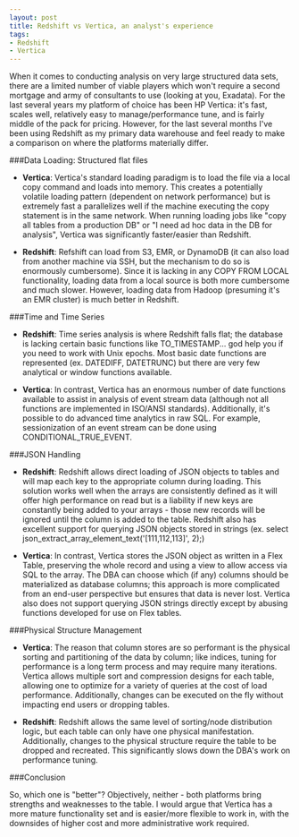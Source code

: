 ```yaml
---
layout: post
title: Redshift vs Vertica, an analyst's experience
tags:
- Redshift
- Vertica
---
```


When it comes to conducting analysis on very large structured data sets, there are a limited number of viable players which won't require a second mortgage and army of consultants to use (looking at you, Exadata). For the last several years my platform of choice has been HP Vertica: it's fast, scales well, relatively easy to manage/performance tune, and is fairly middle of the pack for pricing. However, for the last several months I've been using Redshift as my primary data warehouse and feel ready to make a comparison on where the platforms materially differ.

###Data Loading: Structured flat files

* **Vertica**: Vertica's standard loading paradigm is to load the file via a local copy command and loads into memory. This creates a potentially volatile loading pattern (dependent on network performance) but is extremely fast a parallelizes well if the machine executing the copy statement is in the same network. When running loading jobs like "copy all tables from a production DB" or "I need ad hoc data in the DB for analysis", Vertica was significantly faster/easier than Redshift.

* **Redshift**: Refshift can load from S3, EMR, or DynamoDB (it can also load from another machine via SSH, but the mechanism to do so is enormously cumbersome). Since it is lacking in any COPY FROM LOCAL functionality, loading data from a local source is both more cumbersome and much slower. However, loading data from Hadoop (presuming it's an EMR cluster) is much better in Redshift.


###Time and Time Series

* **Redshift**: Time series analysis is where Redshift falls flat; the database is lacking certain basic functions like TO_TIMESTAMP... god help you if you need to work with Unix epochs. Most basic date functions are represented (ex. DATEDIFF, DATETRUNC) but there are very few analytical or window functions available.

* **Vertica**: In contrast, Vertica has an enormous number of date functions available to assist in analysis of event stream data (although not all functions are implemented in ISO/ANSI standards). Additionally, it's possible to do advanced time analytics in raw SQL. For example, sessionization of an event stream can be done using CONDITIONAL_TRUE_EVENT.


###JSON Handling

* **Redshift**: Redshift allows direct loading of JSON objects to tables and will map each key to the appropriate column during loading. This solution works well when the arrays are consistently defined as it will offer high performance on read but is a liability if new keys are constantly being added to your arrays - those new records will be ignored until the column is added to the table. Redshift also has excellent support for querying JSON objects stored in strings (ex. select json_extract_array_element_text('[111,112,113]', 2);)

* **Vertica**: In contrast, Vertica stores the JSON object as written in a Flex Table, preserving the whole record and using a view to allow access via SQL to the array. The DBA can choose which (if any) columns should be materialized as database columns; this approach is more complicated from an end-user perspective but ensures that data is never lost. Vertica also does not support querying JSON strings directly except by abusing functions developed for use on Flex tables.


###Physical Structure Management

* **Vertica**: The reason that column stores are so performant is the physical sorting and partitioning of the data by column; like indices, tuning for performance is a long term process and may require many iterations. Vertica allows multiple sort and compression designs for each table, allowing one to optimize for a variety of queries at the cost of load performance. Additionally, changes can be executed on the fly without impacting end users or dropping tables.

* **Redshift**: Redshift allows the same level of sorting/node distribution logic, but each table can only have one physical manifestation. Additionally, changes to the physical structure require the table to be dropped and recreated. This significantly slows down the DBA's work on performance tuning.


###Conclusion

So, which one is "better"? Objectively, neither - both platforms bring strengths and weaknesses to the table. I would argue that Vertica has a more mature functionality set and is easier/more flexible to work in, with the downsides of higher cost and more administrative work required.
